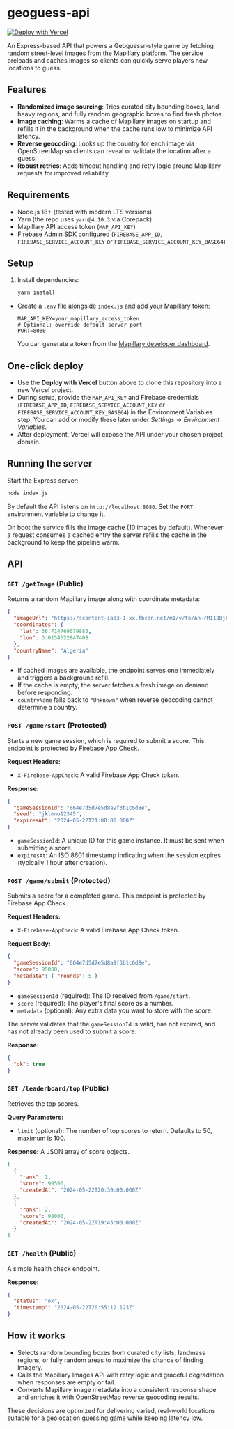 # geoguess-api

[![Deploy with Vercel](https://vercel.com/button)](https://vercel.com/new/clone?repository-url=https://github.com/OOF2510/geoguess-api&env=MAP_API_KEY&envDescription=Mapillary%20API%20access%20token&envLink=https%3A%2F%2Fwww.mapillary.com%2Fdashboard%2Fdevelopers&env=FIREBASE_APP_ID&envDescription=Firebase%20App%20ID&envLink=https%3A%2F%2Fconsole.firebase.google.com&env=FIREBASE_SERVICE_ACCOUNT_KEY&envDescription=Firebase%20service%20account%20JSON&envLink=https%3A%2F%2Ffirebase.google.com%2Fdocs%2Fadmin%2Fsetup&env=FIREBASE_SERVICE_ACCOUNT_KEY_BASE64&envDescription=Firebase%20service%20account%20JSON%20%28base64%29&envLink=https%3A%2F%2Ffirebase.google.com%2Fdocs%2Fadmin%2Fsetup)

An Express-based API that powers a Geoguessr-style game by fetching random street-level images from the Mapillary platform. The service preloads and caches images so clients can quickly serve players new locations to guess.

## Features

- **Randomized image sourcing**: Tries curated city bounding boxes, land-heavy regions, and fully random geographic boxes to find fresh photos.
- **Image caching**: Warms a cache of Mapillary images on startup and refills it in the background when the cache runs low to minimize API latency.
- **Reverse geocoding**: Looks up the country for each image via OpenStreetMap so clients can reveal or validate the location after a guess.
- **Robust retries**: Adds timeout handling and retry logic around Mapillary requests for improved reliability.

## Requirements

- Node.js 18+ (tested with modern LTS versions)
- Yarn (the repo uses `yarn@4.10.3` via Corepack)
- Mapillary API access token (`MAP_API_KEY`)
- Firebase Admin SDK configured (`FIREBASE_APP_ID`, `FIREBASE_SERVICE_ACCOUNT_KEY` or `FIREBASE_SERVICE_ACCOUNT_KEY_BASE64`)

## Setup

1. Install dependencies:

   ```sh
   yarn install
   ```

- Create a `.env` file alongside `index.js` and add your Mapillary token:


   ```env
   MAP_API_KEY=your_mapillary_access_token
   # Optional: override default server port
   PORT=8080
   ```

   You can generate a token from the [Mapillary developer dashboard](https://www.mapillary.com/dashboard/developers).

## One-click deploy

- Use the **Deploy with Vercel** button above to clone this repository into a new Vercel project.
- During setup, provide the `MAP_API_KEY` and Firebase credentials (`FIREBASE_APP_ID`, `FIREBASE_SERVICE_ACCOUNT_KEY` or `FIREBASE_SERVICE_ACCOUNT_KEY_BASE64`) in the Environment Variables step. You can add or modify these later under *Settings → Environment Variables*.
- After deployment, Vercel will expose the API under your chosen project domain.

## Running the server

Start the Express server:

```sh
node index.js
```

By default the API listens on `http://localhost:8080`. Set the `PORT` environment variable to change it.

On boot the service fills the image cache (10 images by default). Whenever a request consumes a cached entry the server refills the cache in the background to keep the pipeline warm.

## API

### `GET /getImage` (Public)

Returns a random Mapillary image along with coordinate metadata:

```json
{
  "imageUrl": "https://scontent-iad3-1.xx.fbcdn.net/m1/v/t6/An-rMI1JBjFNqolZ8PaLWHXY020kJZeBVdFuMwAr_-b7TGrBy9TC5x5IEzZgBUJcgu2V8VEQ_z-4h7zQVkIr-lr2PbkJD3RsfE_cdHSPNhigbxpT7bZk7eRv2lldWoUmcQrtacpAHVrLlMNjJj1bQA?stp=s1024x768&edm=AOnQwmMEAAAA&_nc_gid=YkvmVn0xIBTA98UoYjq5gw&_nc_oc=AdlGVeQnKjsLth2vVppl_glyRAm-LpD-mCLo_FdBJT_5Ph5M-o1Z1NwYeRg2Zy1_EaM&ccb=10-5&oh=00_AfcVvHJnUQjQFRf1AQe6bb4-A6ZnkVMbUHZKxjWBNGcIaQ&oe=692488B3&_nc_sid=201bca",
  "coordinates": {
    "lat": 36.714769079885,
    "lon": 3.0154622847408
  },
  "countryName": "Algeria"
}
```

- If cached images are available, the endpoint serves one immediately and triggers a background refill.
- If the cache is empty, the server fetches a fresh image on demand before responding.
- `countryName` falls back to `"Unknown"` when reverse geocoding cannot determine a country.

### `POST /game/start` (Protected)

Starts a new game session, which is required to submit a score. This endpoint is protected by Firebase App Check.

**Request Headers:**
- `X-Firebase-AppCheck`: A valid Firebase App Check token.

**Response:**
```json
{
  "gameSessionId": "664e7d5d7e5d8a9f3b1c6d8e",
  "seed": "jklmno12345",
  "expiresAt": "2024-05-22T21:00:00.000Z"
}
```
- `gameSessionId`: A unique ID for this game instance. It must be sent when submitting a score.
- `expiresAt`: An ISO 8601 timestamp indicating when the session expires (typically 1 hour after creation).

### `POST /game/submit` (Protected)

Submits a score for a completed game. This endpoint is protected by Firebase App Check.

**Request Headers:**
- `X-Firebase-AppCheck`: A valid Firebase App Check token.

**Request Body:**
```json
{
  "gameSessionId": "664e7d5d7e5d8a9f3b1c6d8e",
  "score": 95000,
  "metadata": { "rounds": 5 }
}
```
- `gameSessionId` (required): The ID received from `/game/start`.
- `score` (required): The player's final score as a number.
- `metadata` (optional): Any extra data you want to store with the score.

The server validates that the `gameSessionId` is valid, has not expired, and has not already been used to submit a score.

**Response:**
```json
{
  "ok": true
}
```

### `GET /leaderboard/top` (Public)

Retrieves the top scores.

**Query Parameters:**
- `limit` (optional): The number of top scores to return. Defaults to 50, maximum is 100.

**Response:**
A JSON array of score objects.
```json
[
  {
    "rank": 1,
    "score": 99500,
    "createdAt": "2024-05-22T20:30:00.000Z"
  },
  {
    "rank": 2,
    "score": 98000,
    "createdAt": "2024-05-22T19:45:00.000Z"
  }
]
```

### `GET /health` (Public)

A simple health check endpoint.

**Response:**
```json
{
  "status": "ok",
  "timestamp": "2024-05-22T20:55:12.123Z"
}
```

## How it works

- Selects random bounding boxes from curated city lists, landmass regions, or fully random areas to maximize the chance of finding imagery.
- Calls the Mapillary Images API with retry logic and graceful degradation when responses are empty or fail.
- Converts Mapillary image metadata into a consistent response shape and enriches it with OpenStreetMap reverse geocoding results.

These decisions are optimized for delivering varied, real-world locations suitable for a geolocation guessing game while keeping latency low.
